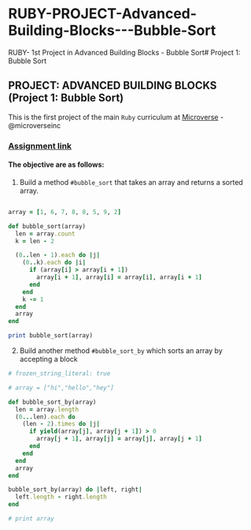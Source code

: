 # RUBY-PROJECT-Advanced-Building-Blocks---Bubble-Sort
RUBY- 1st Project in Advanced Building Blocks - Bubble Sort# Project 1: Bubble Sort

## PROJECT: ADVANCED BUILDING BLOCKS (Project 1: Bubble Sort)

This is the first project of the main `Ruby` curriculum at [Microverse](https://www.microverse.org/) - @microverseinc

### [Assignment link](https://www.theodinproject.com/courses/ruby-programming/lessons/advanced-building-blocks)

#### The objective are as follows:

1. Build a method `#bubble_sort` that takes an array and returns a sorted array.

``` rb

array = [1, 6, 7, 8, 8, 5, 9, 2]

def bubble_sort(array) 
  len = array.count
  k = len - 2

  (0..len - 1).each do |j|
    (0..k).each do |i|
      if (array[i] > array[i + 1])
        array[i + 1], array[i] = array[i], array[i + 1]
      end
    end
    k -= 1
  end
  array
end

print bubble_sort(array)
  ```

2. Build another method `#bubble_sort_by` which sorts an array by accepting a block

``` rb
# frozen_string_literal: true

# array = ["hi","hello","hey"]

def bubble_sort_by(array)
  len = array.length
  (0...len).each do
    (len - 2).times do |j|
      if yield(array[j], array[j + 1]) > 0
        array[j + 1], array[j] = array[j], array[j + 1]
      end
    end
  end
  array
end

bubble_sort_by(array) do |left, right|
  left.length - right.length
end

# print array 
```

